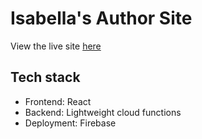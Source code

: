 # Isabella's Author Site

View the live site [here](https://isabellaeichleronus.com)

## Tech stack
- Frontend: React
- Backend: Lightweight cloud functions
- Deployment: Firebase
